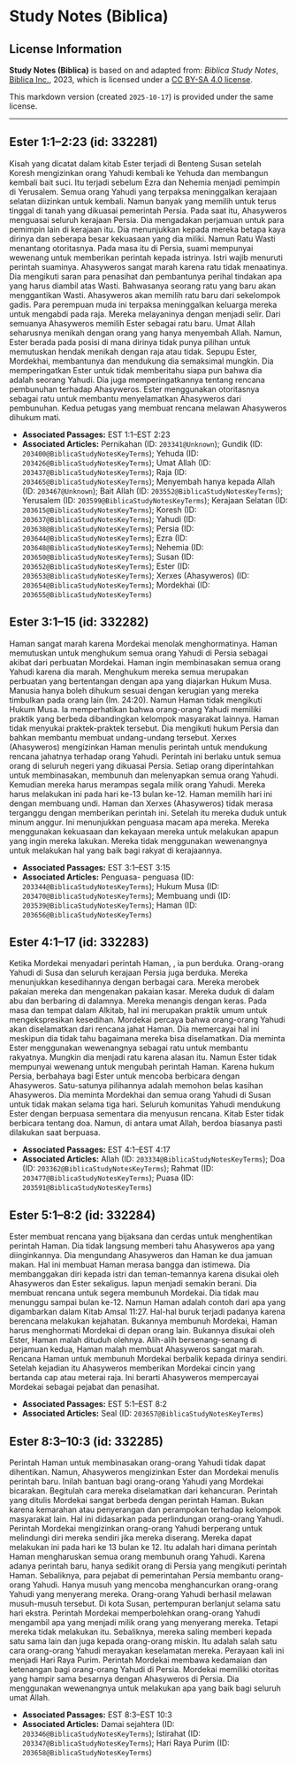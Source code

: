 # Study Notes (Biblica)

## License Information

**Study Notes (Biblica)** is based on and adapted from: _Biblica Study Notes_, [Biblica Inc.](https://www.biblica.com/), 2023, which is licensed under a [CC BY-SA 4.0 license](https://creativecommons.org/licenses/by-sa/4.0/legalcode.en).

This markdown version (created `2025-10-17`) is provided under the same license.



--------------------------------

## Ester 1:1–2:23 (id: 332281)

Kisah yang dicatat dalam kitab Ester terjadi di Benteng Susan setelah Koresh mengizinkan orang Yahudi kembali ke Yehuda dan membangun kembali bait suci. Itu terjadi sebelum Ezra dan Nehemia menjadi pemimpin di Yerusalem. Semua orang Yahudi yang terpaksa meninggalkan kerajaan selatan diizinkan untuk kembali. Namun banyak yang memilih untuk terus tinggal di tanah yang dikuasai pemerintah Persia. Pada saat itu, Ahasyweros menguasai seluruh kerajaan Persia. Dia mengadakan perjamuan untuk para pemimpin lain di kerajaan itu. Dia menunjukkan kepada mereka betapa kaya dirinya dan seberapa besar kekuasaan yang dia miliki. Namun Ratu Wasti menantang otoritasnya. Pada masa itu di Persia, suami mempunyai wewenang untuk memberikan perintah kepada istrinya. Istri wajib menuruti perintah suaminya. Ahasyweros sangat marah karena ratu tidak menaatinya. Dia mengikuti saran para penasihat dan pembantunya perihal tindakan apa yang harus diambil atas Wasti. Bahwasanya seorang ratu yang baru akan menggantikan Wasti. Ahasyweros akan memilih ratu baru dari sekelompok gadis. Para perempuan muda ini terpaksa meninggalkan keluarga mereka untuk mengabdi pada raja. Mereka melayaninya dengan menjadi selir. Dari semuanya Ahasyweros memilih Ester sebagai ratu baru. Umat Allah seharusnya menikah dengan orang yang hanya menyembah Allah. Namun, Ester berada pada posisi di mana dirinya tidak punya pilihan untuk memutuskan hendak menikah dengan raja atau tidak. Sepupu Ester, Mordekhai, membantunya dan mendukung dia semaksimal mungkin. Dia memperingatkan Ester untuk tidak memberitahu siapa pun bahwa dia adalah seorang Yahudi. Dia juga memperingatkannya tentang rencana pembunuhan terhadap Ahasyweros. Ester menggunakan otoritasnya sebagai ratu untuk membantu menyelamatkan Ahasyweros dari pembunuhan. Kedua petugas yang membuat rencana melawan Ahasyweros dihukum mati.

* **Associated Passages:** EST 1:1–EST 2:23
* **Associated Articles:** Pernikahan (ID: `203341@Unknown`); Gundik (ID: `203400@BiblicaStudyNotesKeyTerms`); Yehuda (ID: `203426@BiblicaStudyNotesKeyTerms`); Umat Allah (ID: `203437@BiblicaStudyNotesKeyTerms`); Raja (ID: `203465@BiblicaStudyNotesKeyTerms`); Menyembah hanya kepada Allah (ID: `203467@Unknown`); Bait Allah (ID: `203552@BiblicaStudyNotesKeyTerms`); Yerusalem (ID: `203599@BiblicaStudyNotesKeyTerms`); Kerajaan Selatan (ID: `203615@BiblicaStudyNotesKeyTerms`); Koresh (ID: `203637@BiblicaStudyNotesKeyTerms`); Yahudi (ID: `203638@BiblicaStudyNotesKeyTerms`); Persia (ID: `203644@BiblicaStudyNotesKeyTerms`); Ezra (ID: `203648@BiblicaStudyNotesKeyTerms`); Nehemia (ID: `203650@BiblicaStudyNotesKeyTerms`); Susan (ID: `203652@BiblicaStudyNotesKeyTerms`); Ester (ID: `203653@BiblicaStudyNotesKeyTerms`); Xerxes (Ahasyweros) (ID: `203654@BiblicaStudyNotesKeyTerms`); Mordekhai (ID: `203655@BiblicaStudyNotesKeyTerms`)

## Ester 3:1–15 (id: 332282)

Haman sangat marah karena Mordekai menolak menghormatinya. Haman memutuskan untuk menghukum semua orang Yahudi di Persia sebagai akibat dari perbuatan Mordekai. Haman ingin membinasakan semua orang Yahudi karena dia marah. Menghukum mereka semua merupakan perbuatan yang bertentangan dengan apa yang diajarkan Hukum Musa. Manusia hanya boleh dihukum sesuai dengan kerugian yang mereka timbulkan pada orang lain (Im. 24:20\). Namun Haman tidak mengikuti Hukum Musa. Ia memperhatikan bahwa orang\-orang Yahudi memiliki praktik yang berbeda dibandingkan kelompok masyarakat lainnya. Haman tidak menyukai praktek\-praktek tersebut. Dia mengikuti hukum Persia dan bahkan membantu membuat undang\-undang tersebut. Xerxes (Ahasyweros) mengizinkan Haman menulis perintah untuk mendukung rencana jahatnya terhadap orang Yahudi. Perintah ini berlaku untuk semua orang di seluruh negeri yang dikuasai Persia. Setiap orang diperintahkan untuk membinasakan, membunuh dan melenyapkan semua orang Yahudi. Kemudian mereka harus merampas segala milik orang Yahudi. Mereka harus melakukan ini pada hari ke\-13 bulan ke\-12\. Haman memilih hari ini dengan membuang undi. Haman dan Xerxes (Ahasyweros) tidak merasa terganggu dengan memberikan perintah ini. Setelah itu mereka duduk untuk minum anggur. Ini menunjukkan penguasa macam apa mereka. Mereka menggunakan kekuasaan dan kekayaan mereka untuk melakukan apapun yang ingin mereka lakukan. Mereka tidak menggunakan wewenangnya untuk melakukan hal yang baik bagi rakyat di kerajaannya.

* **Associated Passages:** EST 3:1–EST 3:15
* **Associated Articles:** Penguasa- penguasa (ID: `203344@BiblicaStudyNotesKeyTerms`); Hukum Musa (ID: `203470@BiblicaStudyNotesKeyTerms`); Membuang undi (ID: `203539@BiblicaStudyNotesKeyTerms`); Haman (ID: `203656@BiblicaStudyNotesKeyTerms`)

## Ester 4:1–17 (id: 332283)

Ketika Mordekai menyadari perintah Haman, , ia pun berduka. Orang\-orang Yahudi di Susa dan seluruh kerajaan Persia juga berduka. Mereka menunjukkan kesedihannya dengan berbagai cara. Mereka merobek pakaian mereka dan mengenakan pakaian kasar. Mereka duduk di dalam abu dan berbaring di dalamnya. Mereka menangis dengan keras. Pada masa dan tempat dalam Alkitab, hal ini merupakan praktik umum untuk mengekspresikan kesedihan. Mordekai percaya bahwa orang\-orang Yahudi akan diselamatkan dari rencana jahat Haman. Dia memercayai hal ini meskipun dia tidak tahu bagaimana mereka bisa diselamatkan. Dia meminta Ester menggunakan wewenangnya sebagai ratu untuk membantu rakyatnya. Mungkin dia menjadi ratu karena alasan itu. Namun Ester tidak mempunyai wewenang untuk mengubah perintah Haman. Karena hukum Persia, berbahaya bagi Ester untuk mencoba berbicara dengan Ahasyweros. Satu\-satunya pilihannya adalah memohon belas kasihan Ahasyweros. Dia meminta Mordekhai dan semua orang Yahudi di Susan untuk tidak makan selama tiga hari. Seluruh komunitas Yahudi mendukung Ester dengan berpuasa sementara dia menyusun rencana. Kitab Ester tidak berbicara tentang doa. Namun, di antara umat Allah, berdoa biasanya pasti dilakukan saat berpuasa.

* **Associated Passages:** EST 4:1–EST 4:17
* **Associated Articles:** Allah (ID: `203334@BiblicaStudyNotesKeyTerms`); Doa (ID: `203362@BiblicaStudyNotesKeyTerms`); Rahmat (ID: `203477@BiblicaStudyNotesKeyTerms`); Puasa (ID: `203591@BiblicaStudyNotesKeyTerms`)

## Ester 5:1–8:2 (id: 332284)

Ester membuat rencana yang bijaksana dan cerdas untuk menghentikan perintah Haman. Dia tidak langsung memberi tahu Ahasyweros apa yang diinginkannya. Dia mengundang Ahasyweros dan Haman ke dua jamuan makan. Hal ini membuat Haman merasa bangga dan istimewa. Dia membanggakan diri kepada istri dan teman\-temannya karena disukai oleh Ahasyweros dan Ester sekaligus. Iapun menjadi semakin berani. Dia membuat rencana untuk segera membunuh Mordekai. Dia tidak mau menunggu sampai bulan ke\-12\. Namun Haman adalah contoh dari apa yang digambarkan dalam Kitab Amsal 11:27\. Hal\-hal buruk terjadi padanya karena berencana melakukan kejahatan. Bukannya membunuh Mordekai, Haman harus menghormati Mordekai di depan orang lain. Bukannya disukai oleh Ester, Haman malah dituduh olehnya. Alih\-alih bersenang\-senang di perjamuan kedua, Haman malah membuat Ahasyweros sangat marah. Rencana Haman untuk membunuh Mordekai berbalik kepada dirinya sendiri. Setelah kejadian itu Ahasyweros memberikan Mordekai cincin yang bertanda cap atau meterai raja. Ini berarti Ahasyweros mempercayai Mordekai sebagai pejabat dan penasihat.

* **Associated Passages:** EST 5:1–EST 8:2
* **Associated Articles:** Seal (ID: `203657@BiblicaStudyNotesKeyTerms`)

## Ester 8:3–10:3 (id: 332285)

Perintah Haman untuk membinasakan orang\-orang Yahudi tidak dapat dihentikan. Namun, Ahasyweros mengizinkan Ester dan Mordekai menulis perintah baru. Inilah bantuan bagi orang\-orang Yahudi yang Mordekai bicarakan. Begitulah cara mereka diselamatkan dari kehancuran. Perintah yang ditulis Mordekai sangat berbeda dengan perintah Haman. Bukan karena kemarahan atau penyerangan dan perampokan terhadap kelompok masyarakat lain. Hal ini didasarkan pada perlindungan orang\-orang Yahudi. Perintah Mordekai mengizinkan orang\-orang Yahudi berperang untuk melindungi diri mereka sendiri jika mereka diserang. Mereka dapat melakukan ini pada hari ke 13 bulan ke 12\. Itu adalah hari dimana perintah Haman mengharuskan semua orang membunuh orang Yahudi. Karena adanya perintah baru, hanya sedikit orang di Persia yang mengikuti perintah Haman. Sebaliknya, para pejabat di pemerintahan Persia membantu orang\-orang Yahudi. Hanya musuh yang mencoba menghancurkan orang\-orang Yahudi yang menyerang mereka. Orang\-orang Yahudi berhasil melawan musuh\-musuh tersebut. Di kota Susan, pertempuran berlanjut selama satu hari ekstra. Perintah Mordekai memperbolehkan orang\-orang Yahudi mengambil apa yang menjadi milik orang yang menyerang mereka. Tetapi mereka tidak melakukan itu. Sebaliknya, mereka saling memberi kepada satu sama lain dan juga kepada orang\-orang miskin. Itu adalah salah satu cara orang\-orang Yahudi merayakan keselamatan mereka. Perayaan kali ini menjadi Hari Raya Purim. Perintah Mordekai membawa kedamaian dan ketenangan bagi orang\-orang Yahudi di Persia. Mordekai memiliki otoritas yang hampir sama besarnya dengan Ahasyweros di Persia. Dia menggunakan wewenangnya untuk melakukan apa yang baik bagi seluruh umat Allah.

* **Associated Passages:** EST 8:3–EST 10:3
* **Associated Articles:** Damai sejahtera (ID: `203346@BiblicaStudyNotesKeyTerms`); Istirahat (ID: `203347@BiblicaStudyNotesKeyTerms`); Hari Raya Purim (ID: `203658@BiblicaStudyNotesKeyTerms`)

